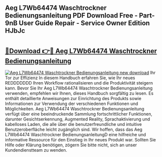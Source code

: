 ## Aeg L7Wb64474 Waschtrockner Bedienungsanleitung PDF Download Free - Part-9nB User Guide Repair - Service Owner Edition HJbJc

# <h2><a href="http://df2wus.blite.top/?on=Aeg+L7Wb64474+Waschtrockner+Bedienungsanleitung">🔗Download 👉🔴 Aeg L7Wb64474 Waschtrockner Bedienungsanleitung</a></h2>

[![Aeg L7Wb64474 Waschtrockner Bedienungsanleitung new download](https://i.imgur.com/lujVjoI.png)](http://df2wus.blite.top/?on=Aeg+L7Wb64474+Waschtrockner+Bedienungsanleitung)
Ihr Tor zur Effizienz In diesem Handbuch erfahren Sie, wie Ihr neues REDDDDDDD Ihren Workflow rationalisieren und die Produktivität steigern kann. Bevor Sie Ihr Aeg L7Wb64474 Waschtrockner Bedienungsanleitung verwenden, empfehlen wir Ihnen, dieses Handbuch sorgfältig zu lesen. Es enthält detaillierte Anweisungen zur Einrichtung des Produkts sowie Informationen zur Verwendung der verschiedenen Funktionen und Möglichkeiten. Aeg L7Wb64474 Waschtrockner Bedienungsanleitung verfügt über eine beeindruckende Sammlung fortschrittlicher Funktionen, darunter Gesichtserkennung, Augmented Reality, Sprachaktivierung und kabelloses Laden, die alle über die benutzerfreundliche und intuitive Benutzeroberfläche leicht zugänglich sind. Wir hoffen, dass das Aeg L7Wb64474 Waschtrockner BedienungsanleitungD eine hilfreiche und informative Ressource für den Einstieg in Ihr neues Produkt war. Sollten Sie Hilfe oder Klärung benötigen, zögern Sie bitte nicht, sich an unser Kundendienstteam zu wenden.
